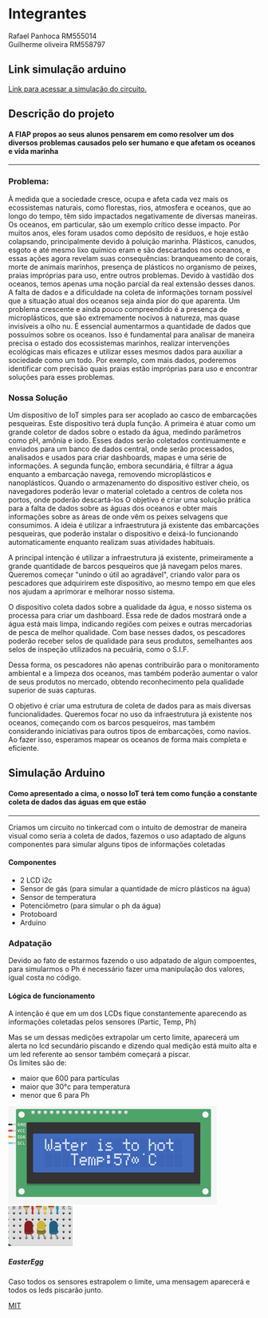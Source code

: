 # Integrantes

Rafael Panhoca RM555014   
Guilherme oliveira RM558797

## Link simulação arduino
[Link para acessar a simulação do circuito.](https://www.tinkercad.com/things/bcqNrDfFGeI-gs-edge?sharecode=_YDHr0weDzYbh3Dkvx_XXUrBPPkq9xsOVJ9w0YGvYAA)


## Descrição do projeto

#### A FIAP propos ao seus alunos pensarem em como resolver um dos diversos problemas causados pelo ser humano e que afetam os oceanos e vida marinha
---
### Problema:

À medida que a sociedade cresce, ocupa e afeta cada vez mais os ecossistemas naturais, como florestas, rios, atmosfera e oceanos, que ao longo do tempo, têm sido impactados negativamente de diversas maneiras. Os oceanos, em particular, são um exemplo crítico desse impacto. Por muitos anos, eles foram usados como depósito de resíduos, e hoje estão colapsando, principalmente devido à poluição marinha. Plásticos, canudos, esgoto e até mesmo lixo químico eram e são descartados nos oceanos, e essas ações agora revelam suas consequências: branqueamento de corais, morte de animais marinhos, presença de plásticos no organismo de peixes, praias impróprias para uso, entre outros problemas.
Devido à vastidão dos oceanos, temos apenas uma noção parcial da real extensão desses danos. A falta de dados e a dificuldade na coleta de informações tornam possível que a situação atual dos oceanos seja ainda pior do que aparenta. Um problema crescente e ainda pouco compreendido é a presença de microplásticos, que são extremamente nocivos à natureza, mas quase invisíveis a olho nu.
É essencial aumentarmos a quantidade de dados que possuímos sobre os oceanos. Isso é fundamental para analisar de maneira precisa o estado dos ecossistemas marinhos, realizar intervenções ecológicas mais eficazes e utilizar esses mesmos dados para auxiliar a sociedade como um todo. Por exemplo, com mais dados, poderemos identificar com precisão quais praias estão impróprias para uso e encontrar soluções para esses problemas.


### Nossa Solução

Um  dispositivo de IoT simples para ser acoplado ao casco de embarcações pesqueiras. Este dispositivo terá dupla função. A primeira é atuar como um grande coletor de dados sobre o estado da água, medindo parâmetros como pH, amônia e iodo. Esses dados serão coletados continuamente e enviados para um banco de dados central, onde serão processados, analisados e usados para criar dashboards, mapas e uma série de informações.
A segunda função, embora secundária, é filtrar a água enquanto a embarcação navega, removendo microplásticos e nanoplásticos. Quando o armazenamento do dispositivo estiver cheio, os navegadores poderão levar o material coletado a centros de coleta nos portos, onde poderão descartá-los
O objetivo é criar uma solução prática para a falta de dados sobre as águas dos oceanos e obter mais informações sobre as áreas de onde vêm os peixes selvagens que consumimos. A ideia é utilizar a infraestrutura já existente das embarcações pesqueiras, que poderão instalar o dispositivo e deixá-lo funcionando automaticamente enquanto realizam suas atividades habituais.



A principal intenção é utilizar a infraestrutura já existente, primeiramente a grande quantidade de barcos pesqueiros que já navegam pelos mares. Queremos começar "unindo o útil ao agradável", criando valor para os pescadores que adquirirem este dispositivo, ao mesmo tempo em que eles nos ajudam a aprimorar e melhorar nosso sistema.

O dispositivo coleta dados sobre a qualidade da água, e nosso sistema os processa para criar um dashboard. Essa rede de dados mostrará onde a água está mais limpa, indicando regiões com peixes e outras mercadorias de pesca de melhor qualidade. Com base nesses dados, os pescadores poderão receber selos de qualidade para seus produtos, semelhantes aos selos de inspeção utilizados na pecuária, como o S.I.F.

Dessa forma, os pescadores não apenas contribuirão para o monitoramento ambiental e a limpeza dos oceanos, mas também poderão aumentar o valor de seus produtos no mercado, obtendo reconhecimento pela qualidade superior de suas capturas.

O objetivo é criar uma estrutura de coleta de dados para as mais diversas funcionalidades. Queremos focar no uso da infraestrutura já existente nos oceanos, começando com os barcos pesqueiros, mas também considerando iniciativas para outros tipos de embarcações, como navios. Ao fazer isso, esperamos mapear os oceanos de forma mais completa e eficiente.



## Simulação Arduino

#### Como apresentado a cima, o nosso IoT terá tem como função  a constante coleta de dados das águas em que estão
---
Criamos um circuito no tinkercad com o intuito de demostrar de maneira visual como seria a coleta de dados, fazemos o uso adaptado de alguns componentes para simular alguns tipos de informações coletadas

#### Componentes
- 2 LCD i2c
- Sensor de gás (para simular a quantidade de micro plásticos na água)
- Sensor de temperatura
- Potenciômetro (para simular o ph da água)
- Protoboard
- Arduino
### Adpatação 
Devido ao fato de estarmos fazendo o uso adpatado de algun compoentes, para simularmos o Ph é necessário fazer uma manipulação dos valores, igual costa no código.

#### Lógica de funcionamento
A intenção é que em um dos LCDs fique constantemente aparecendo as informações coletadas pelos sensores (Partic, Temp, Ph)

Mas se um dessas medições extrapolar um certo limite, aparecerá um alerta no lcd secundário piscando e dizendo qual medição está muito alta e um led referente ao sensor também começará a piscar.  
Os limites são de:
- maior que 600 para partículas
- maior que 30°c para temperatura
- menor que 6 para Ph

![Tela de alerta](images/alertScreen.png)
![Led de alerta](images/ledAlert.png)

##### EasterEgg

Caso todos os sensores estrapolem o limite, uma mensagem aparecerá e todos os leds piscarão junto.

[MIT](https://choosealicense.com/licenses/mit/)

